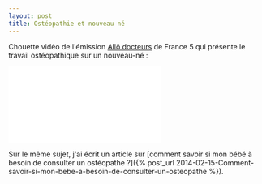 ```yaml
---
layout: post
title: Ostéopathie et nouveau né
---
```


Chouette vidéo de l'émission [Allô docteurs](http://www.allodocteurs.fr/) de France 5 qui présente le travail ostéopathique sur un nouveau-né :

<div class="responsive-iframe">
  <iframe src="//www.youtube.com/embed/nuZtQkIgc9g" frameborder="0" allowfullscreen></iframe>
</div>

Sur le même sujet, j'ai écrit un article sur
[comment savoir si mon bébé à besoin de consulter un ostéopathe ?]({% post_url 2014-02-15-Comment-savoir-si-mon-bebe-a-besoin-de-consulter-un-osteopathe %}).

